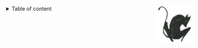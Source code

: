 <img align="right" width="100" height="100" src="/img/daemon.png">

<details>

<summary>Table of content</summary>

1. [administration](/admin/general.md)
    * [networking](/admin/networking.md)
2. [virtualization](/virtualization.md)
3. [containerization](/containerization.md)
4. [ci/cd](/cicd.md)
5. [git](/git.md)
6. [sec](/sec.md)
7. [aws](/aws.md)
8. [vim](/vim.md)
9. [not_categorized](/not_categorized.md)
10. [notes](/notes.md)
11. [shell](/shell.md)

</details>
